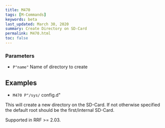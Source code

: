 ```yaml
---
title: M470
tags: [M-Commands] 
keywords: beta 
last_updated: March 30, 2020 
summary: Create Directory on SD-Card 
permalink: M470.html
toc: false 
---
```



### Parameters

* `P"name"`  Name of directory to create

## Examples

* ` M470 P"/sys/ ` config.d"

This will create a new directory on the SD-Card. If not otherwise specified the default root should be the first/internal SD-Card.

Supported in RRF >= 2.03.


